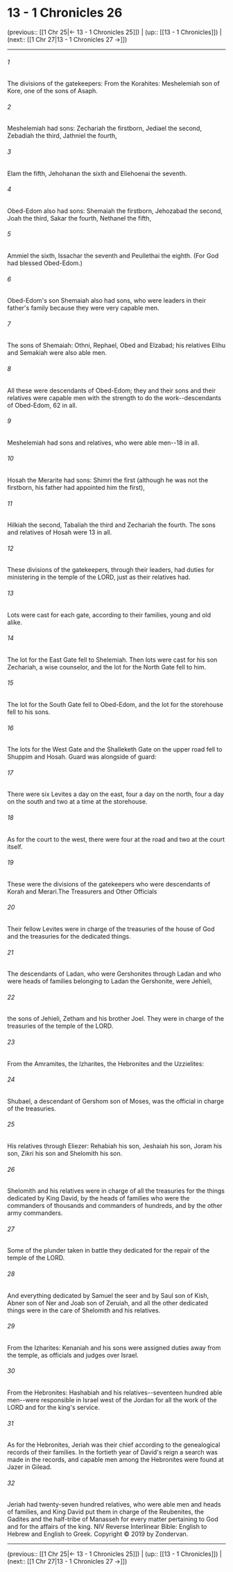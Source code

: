 # 13 - 1 Chronicles 26

(previous:: [[1 Chr 25|← 13 - 1 Chronicles 25]]) | (up:: [[13 - 1 Chronicles]]) | (next:: [[1 Chr 27|13 - 1 Chronicles 27 →]])

***


###### 1 
The divisions of the gatekeepers: From the Korahites: Meshelemiah son of Kore, one of the sons of Asaph. 

###### 2 
Meshelemiah had sons: Zechariah the firstborn, Jediael the second, Zebadiah the third, Jathniel the fourth, 

###### 3 
Elam the fifth, Jehohanan the sixth and Eliehoenai the seventh. 

###### 4 
Obed-Edom also had sons: Shemaiah the firstborn, Jehozabad the second, Joah the third, Sakar the fourth, Nethanel the fifth, 

###### 5 
Ammiel the sixth, Issachar the seventh and Peullethai the eighth. (For God had blessed Obed-Edom.) 

###### 6 
Obed-Edom's son Shemaiah also had sons, who were leaders in their father's family because they were very capable men. 

###### 7 
The sons of Shemaiah: Othni, Rephael, Obed and Elzabad; his relatives Elihu and Semakiah were also able men. 

###### 8 
All these were descendants of Obed-Edom; they and their sons and their relatives were capable men with the strength to do the work--descendants of Obed-Edom, 62 in all. 

###### 9 
Meshelemiah had sons and relatives, who were able men--18 in all. 

###### 10 
Hosah the Merarite had sons: Shimri the first (although he was not the firstborn, his father had appointed him the first), 

###### 11 
Hilkiah the second, Tabaliah the third and Zechariah the fourth. The sons and relatives of Hosah were 13 in all. 

###### 12 
These divisions of the gatekeepers, through their leaders, had duties for ministering in the temple of the LORD, just as their relatives had. 

###### 13 
Lots were cast for each gate, according to their families, young and old alike. 

###### 14 
The lot for the East Gate fell to Shelemiah. Then lots were cast for his son Zechariah, a wise counselor, and the lot for the North Gate fell to him. 

###### 15 
The lot for the South Gate fell to Obed-Edom, and the lot for the storehouse fell to his sons. 

###### 16 
The lots for the West Gate and the Shalleketh Gate on the upper road fell to Shuppim and Hosah. Guard was alongside of guard: 

###### 17 
There were six Levites a day on the east, four a day on the north, four a day on the south and two at a time at the storehouse. 

###### 18 
As for the court to the west, there were four at the road and two at the court itself. 

###### 19 
These were the divisions of the gatekeepers who were descendants of Korah and Merari.The Treasurers and Other Officials 

###### 20 
Their fellow Levites were in charge of the treasuries of the house of God and the treasuries for the dedicated things. 

###### 21 
The descendants of Ladan, who were Gershonites through Ladan and who were heads of families belonging to Ladan the Gershonite, were Jehieli, 

###### 22 
the sons of Jehieli, Zetham and his brother Joel. They were in charge of the treasuries of the temple of the LORD. 

###### 23 
From the Amramites, the Izharites, the Hebronites and the Uzzielites: 

###### 24 
Shubael, a descendant of Gershom son of Moses, was the official in charge of the treasuries. 

###### 25 
His relatives through Eliezer: Rehabiah his son, Jeshaiah his son, Joram his son, Zikri his son and Shelomith his son. 

###### 26 
Shelomith and his relatives were in charge of all the treasuries for the things dedicated by King David, by the heads of families who were the commanders of thousands and commanders of hundreds, and by the other army commanders. 

###### 27 
Some of the plunder taken in battle they dedicated for the repair of the temple of the LORD. 

###### 28 
And everything dedicated by Samuel the seer and by Saul son of Kish, Abner son of Ner and Joab son of Zeruiah, and all the other dedicated things were in the care of Shelomith and his relatives. 

###### 29 
From the Izharites: Kenaniah and his sons were assigned duties away from the temple, as officials and judges over Israel. 

###### 30 
From the Hebronites: Hashabiah and his relatives--seventeen hundred able men--were responsible in Israel west of the Jordan for all the work of the LORD and for the king's service. 

###### 31 
As for the Hebronites, Jeriah was their chief according to the genealogical records of their families. In the fortieth year of David's reign a search was made in the records, and capable men among the Hebronites were found at Jazer in Gilead. 

###### 32 
Jeriah had twenty-seven hundred relatives, who were able men and heads of families, and King David put them in charge of the Reubenites, the Gadites and the half-tribe of Manasseh for every matter pertaining to God and for the affairs of the king. NIV Reverse Interlinear Bible: English to Hebrew and English to Greek. Copyright © 2019 by Zondervan.

***

(previous:: [[1 Chr 25|← 13 - 1 Chronicles 25]]) | (up:: [[13 - 1 Chronicles]]) | (next:: [[1 Chr 27|13 - 1 Chronicles 27 →]])
